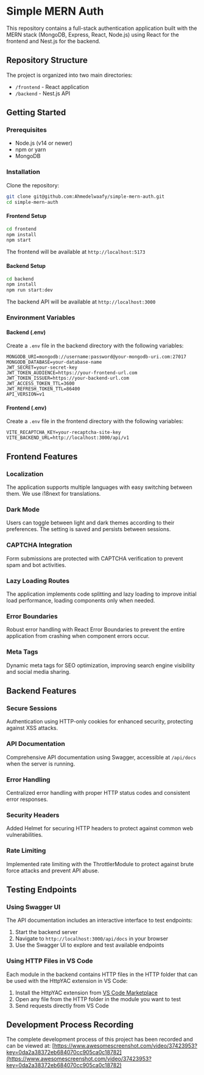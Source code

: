 # Simple MERN Auth

This repository contains a full-stack authentication application built with the MERN stack (MongoDB, Express, React, Node.js) using React for the frontend and Nest.js for the backend.

## Repository Structure

The project is organized into two main directories:
- `/frontend` - React application
- `/backend` - Nest.js API

## Getting Started

### Prerequisites
- Node.js (v14 or newer)
- npm or yarn
- MongoDB

### Installation

Clone the repository:
```bash
git clone git@github.com:Ahmedelwaafy/simple-mern-auth.git
cd simple-mern-auth
```

#### Frontend Setup
```bash
cd frontend
npm install
npm start
```
The frontend will be available at `http://localhost:5173`

#### Backend Setup
```bash
cd backend
npm install
npm run start:dev
```
The backend API will be available at `http://localhost:3000`

### Environment Variables

#### Backend (.env)
Create a `.env` file in the backend directory with the following variables:
```
MONGODB_URI=mongodb://username:password@your-mongodb-uri.com:27017
MONGODB_DATABASE=your-database-name
JWT_SECRET=your-secret-key
JWT_TOKEN_AUDIENCE=https://your-frontend-url.com
JWT_TOKEN_ISSUER=https://your-backend-url.com
JWT_ACCESS_TOKEN_TTL=3600
JWT_REFRESH_TOKEN_TTL=86400
API_VERSION=v1
```

#### Frontend (.env)
Create a `.env` file in the frontend directory with the following variables:
```
VITE_RECAPTCHA_KEY=your-recaptcha-site-key
VITE_BACKEND_URL=http://localhost:3000/api/v1
```

## Frontend Features

### Localization
The application supports multiple languages with easy switching between them. We use i18next for translations.

### Dark Mode
Users can toggle between light and dark themes according to their preferences. The setting is saved and persists between sessions.

### CAPTCHA Integration
Form submissions are protected with CAPTCHA verification to prevent spam and bot activities.

### Lazy Loading Routes
The application implements code splitting and lazy loading to improve initial load performance, loading components only when needed.

### Error Boundaries
Robust error handling with React Error Boundaries to prevent the entire application from crashing when component errors occur.

### Meta Tags
Dynamic meta tags for SEO optimization, improving search engine visibility and social media sharing.

## Backend Features

### Secure Sessions
Authentication using HTTP-only cookies for enhanced security, protecting against XSS attacks.

### API Documentation
Comprehensive API documentation using Swagger, accessible at `/api/docs` when the server is running.

### Error Handling
Centralized error handling with proper HTTP status codes and consistent error responses.

### Security Headers
Added Helmet for securing HTTP headers to protect against common web vulnerabilities.

### Rate Limiting
Implemented rate limiting with the ThrottlerModule to protect against brute force attacks and prevent API abuse.

## Testing Endpoints

### Using Swagger UI
The API documentation includes an interactive interface to test endpoints:
1. Start the backend server
2. Navigate to `http://localhost:3000/api/docs` in your browser
3. Use the Swagger UI to explore and test available endpoints

### Using HTTP Files in VS Code
Each module in the backend contains HTTP files in the HTTP folder that can be used with the HttpYAC extension in VS Code:
1. Install the HttpYAC extension from [VS Code Marketplace](https://marketplace.visualstudio.com/items?itemName=anweber.vscode-httpyac)
2. Open any file from the HTTP folder in the module you want to test
3. Send requests directly from VS Code

## Development Process Recording

The complete development process of this project has been recorded and can be viewed at:
[https://www.awesomescreenshot.com/video/37423953?key=0da2a38372eb684070cc905ca0c18782](https://www.awesomescreenshot.com/video/37423953?key=0da2a38372eb684070cc905ca0c18782)